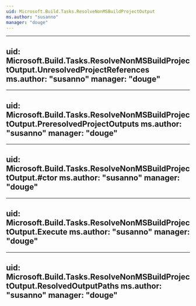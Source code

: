 ```yaml
---
uid: Microsoft.Build.Tasks.ResolveNonMSBuildProjectOutput
ms.author: "susanno"
manager: "douge"
---
```


---
uid: Microsoft.Build.Tasks.ResolveNonMSBuildProjectOutput.UnresolvedProjectReferences
ms.author: "susanno"
manager: "douge"
---

---
uid: Microsoft.Build.Tasks.ResolveNonMSBuildProjectOutput.PreresolvedProjectOutputs
ms.author: "susanno"
manager: "douge"
---

---
uid: Microsoft.Build.Tasks.ResolveNonMSBuildProjectOutput.#ctor
ms.author: "susanno"
manager: "douge"
---

---
uid: Microsoft.Build.Tasks.ResolveNonMSBuildProjectOutput.Execute
ms.author: "susanno"
manager: "douge"
---

---
uid: Microsoft.Build.Tasks.ResolveNonMSBuildProjectOutput.ResolvedOutputPaths
ms.author: "susanno"
manager: "douge"
---

